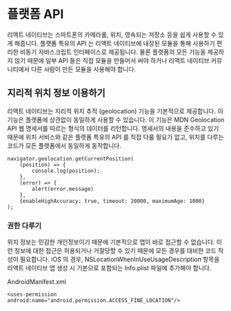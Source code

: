 # 플랫폼 API

리액트 네이티브는 스마트폰의 카메라롤, 위치, 영속되는 저장소 등을 쉽게 사용할 수 있게 해줍니다. 플랫폼 특유의 API 는 리액트 네이티브에 내장된 모듈을 통해 사용하기 편리한 비동기 자바스크립트 인터페이스로 제공됩니다. 물론 플랫폼의 모든 기능을 제공하지 않기 때문에 일부 API 들은 직접 모듈을 만들어서 써야 하거나 리액트 네이티브 커뮤니티에서 다른 사람이 만든 모듈을 사용해야 합니다. 

## 지리적 위치 정보 이용하기
리액트 네이티브는 지리적 위치 추적 (geolocation) 기능을 기본적으로 제공합니다. 이 기능은 플랫폼에 상관없이 동일하게 사용할 수 있습니다. 이 기능은 MDN Geolocation API 웹 명세서를 따르는 형식의 데이터를 리턴합니다. 명세서의 내용을 준수하고 있기 때문에 위치 서비스와 같은 플랫폼 특유의 API 를 직접 다룰 필요가 없고, 위치를 다루는 코드가 모든 플랫폼에서 동일하게 동작합니다. 

```
navigator.geolocation.getCurrentPosition(  
    (position) => {  
        console.log(position);  
    },  
    (error) => {  
        alert(error.message)  
    },  
    {enableHighAccuracy: true, timeout: 20000, maximumAge: 1000}  
);
```

### 권한 다루기
위치 정보는 민감한 개인정보이기 때문에 기본적으로 앱이 바로 접근할 수 없습니다. 이런 정보에 대한 접근은 허용되거나 거절당할 수 있기 때문에 모든 경우를 대비한 코드 작성이 필요합니다. 
iOS 의 경우, NSLocationWhenInUseUsageDescription 항목을 리액트 네이티브 앱 생성 시 기본으로 포함되는 Info.plist 파일에 추가해야 합니다. 


AndroidManifest.xml
```
<uses-permission android:name="android.permission.ACCESS_FINE_LOCATION"/>
```


<!--stackedit_data:
eyJoaXN0b3J5IjpbODkzMTczMDA0LDE4MjM3NTA5OTUsMTIzMD
c2OTgxMCwxMjIxOTc0ODM0XX0=
-->